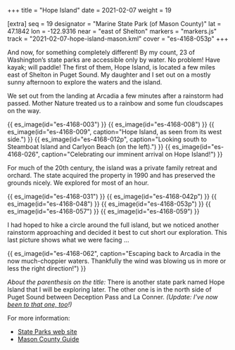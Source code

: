 +++
title = "Hope Island"
date = 2021-02-07
weight = 19

[extra]
seq = 19
designator = "Marine State Park (of Mason County)"
lat = 47.1842
lon = -122.9316
near = "east of Shelton"
markers = "markers.js"
track = "2021-02-07-hope-island-mason.kml"
cover = "es-4168-053p"
+++

And now, for something completely different! By my count, 23 of Washington’s state parks are accessible only by water. No problem! Have kayak; will paddle! The first of them, Hope Island, is located a few miles east of Shelton in Puget Sound. My daughter and I set out on a mostly sunny afternoon to explore the waters and the island.

<!-- more -->

We set out from the landing at Arcadia a few minutes after a rainstorm had passed. Mother Nature treated us to a rainbow and some fun cloudscapes on the way.

{{ es_image(id="es-4168-003") }}
{{ es_image(id="es-4168-008") }}
{{ es_image(id="es-4168-009", caption="Hope Island, as seen from its west side.") }}
{{ es_image(id="es-4168-012p", caption="Looking south to Steamboat Island and Carlyon Beach (on the left).") }}
{{ es_image(id="es-4168-026", caption="Celebrating our imminent arrival on Hope Island!") }}

For much of the 20th century, the island was a private family retreat and orchard. The state acquired the property in 1990 and has preserved the grounds nicely. We explored for most of an hour.

{{ es_image(id="es-4168-031") }}
{{ es_image(id="es-4168-042p") }}
{{ es_image(id="es-4168-048") }}
{{ es_image(id="es-4168-053p") }}
{{ es_image(id="es-4168-057") }}
{{ es_image(id="es-4168-059") }}

I had hoped to hike a circle around the full island, but we noticed another rainstorm approaching and decided it best to cut short our exploration. This last picture shows what we were facing …

{{ es_image(id="es-4168-062", caption="Escaping back to Arcadia in the now much-choppier waters. Thankfully the wind was blowing us in more or less the right direction!") }}

_About the parenthesis on the title:_ There is another state park named Hope Island that I will be exploring later. The other one is in the north side of Puget Sound between Deception Pass and La Conner. _(Update: I've now [been to that one, too](/parks/hope-island-skagit/)!)_

For more information:

* [State Parks web site](https://parks.state.wa.us/517/Hope-Island---Mason)
* [Mason County Guide](http://masoncountyguide.com/hope-island/)

